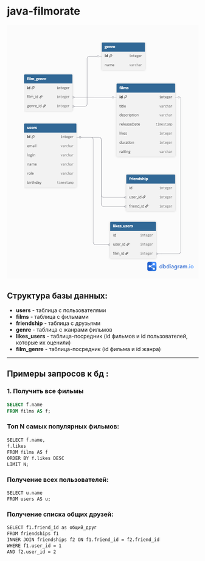 # java-filmorate

![Диаграмма базы данных](src/diagram_for_the_database.png)


## Структура базы данных:
- **users** - таблица с пользователями
- **films** - таблица с фильмами
- **friendship** - таблица с друзьями
- **genre** - таблица с жанрами фильмов
- **likes_users** - таблица-посредник (id фильмов и id пользователей, которые их оценили)
- **film_genre** - таблица-посредник (id фильма и id жанра)

---

## Примеры запросов к бд : 

### 1. Получить все фильмы
```sql
SELECT f.name
FROM films AS f;
```

### Топ N самых популярных фильмов:
```
SELECT f.name,
f.likes
FROM films AS f
ORDER BY f.likes DESC
LIMIT N;
```

### Получение всех пользователей:
```
SELECT u.name
FROM users AS u;
```

### Получение списка общих друзей:
```
SELECT f1.friend_id as общий_друг
FROM friendships f1
INNER JOIN friendships f2 ON f1.friend_id = f2.friend_id
WHERE f1.user_id = 1
AND f2.user_id = 2
```










